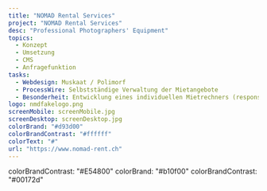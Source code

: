 ```yaml
--- 
title: "NOMAD Rental Services"
project: "NOMAD Rental Services"
desc: "Professional Photographers' Equipment"
topics: 
  - Konzept
  - Umsetzung
  - CMS
  - Anfragefunktion
tasks:
  - Webdesign: Muskaat / Polimorf
  - ProcessWire: Selbstständige Verwaltung der Mietangebote
  - Besonderheit: Entwicklung eines individuellen Mietrechners (responsive), initialer Datenimport, mehrstufige Kategorieverwaltung, Bericht-Erstellung
logo: nmdfakelogo.png
screenMobile: screenMobile.jpg
screenDesktop: screenDesktop.jpg
colorBrand: "#d93d00"
colorBrandContrast: "#ffffff"
colorText: "#"
url: "https://www.nomad-rent.ch"
--- 
```



colorBrandContrast: "#E54800"
colorBrand: "#b10f00"
colorBrandContrast: "#00172d"
